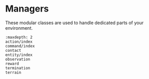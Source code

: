 # Managers

These modular classes are used to handle dedicated parts of your environment.

```{toctree}
:maxdepth: 2
action/index
command/index
contact
entity/index
observation
reward
termination
terrain
```
